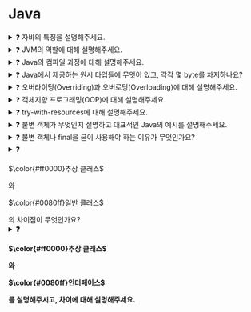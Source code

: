 # Java

<details>
<summary>❓ 자바의 특징을 설명해주세요.</summary>
<div markdown="1">

- Java는 객체지향 프로그래밍 언어입니다.
- 기본 자료형을 제외한 모든 요소들이 객체로 표현되고, 객체 지향 개념의 특징인 “캡슐화”, “상속”, “다형성”이 잘 적용된 언어입니다.

- 장점
  - JVM(자바 가상머신) 위에서 동작하기 때문에 OS에 독립적입니다.
  - Garbage Collector를 통한 자동적인 메모리 관리가 가능하다.
- 단점
  - JVM 위에서 동작하기 때문에 실행 속도가 상대적으로 느리다.
    - 다중 상속이나 타입에 엄격하며, 제약이 많다.

</div>
</details>

<details>
<summary>❓ JVM의 역할에 대해 설명해주세요.</summary>
<div markdown="1">

JVM은 스택 기반으로 동작하며, Java Byte Code를 OS에 맞게 해석 해주는 역할을 하고
가비지컬렉션을 통해 자동적인 메모리 관리를 해줍니다.

</div>
</details>

<details>
<summary>❓ Java의 컴파일 과정에 대해 설명해주세요.</summary>
<div markdown="1">

- 개발자가 java 파일을 생성한다.
- build를 한다.
- java compiler의 javac 명령어를 통해 바이트코드(.class)를 생성한다.
- Class Loader를 통해 JVM 메모리 내로 로드한다.
- 실행엔진을 통해 컴퓨터가 읽을 수 있는 기계어로 해석된다.
  (각 운영체제에 맞는 기계어)

</div>
</details>

<details>
<summary>❓ Java에서 제공하는 원시 타입들에 무엇이 있고, 각각 몇 byte를 차지하나요?</summary>
<div markdown="1">

- 정수형 byte(1), short(2), int(4), long(8) 
- 실수형 float(4), double(8)
- 문자형 char(2) 
- 논리형 boolean(1)이 있고, 해당 숫자만큼을 차지한다.

</div>
</details>

<details>
<summary>❓ 오버라이딩(Overriding)과 오버로딩(Overloading)에 대해 설명해주세요.</summary>
<div markdown="1">

<h4><p>$\colorbox{#ff0000}오버라이딩(Overriding)$</p></h4>
<h4><p>$\colorbox{#0080ff}오버로딩(Overloading)$</p></h4>


</div>
</details>

<details>
<summary>❓ 객체지향 프로그래밍(OOP)에 대해 설명해주세요.</summary>
<div markdown="1">

우리가 실생활에서 쓰는 모든 것을 객체라 하며,객체 지향 프로그래밍은 프로그램 구현에 필요한 객체를 파악하고 상태와 행위를 가진 객체를 만들고 각각의 객체들의 역할이 무엇인지를 정의하여 객체들 간의 상호작용을 통해 프로그램을 만드는 것을 말합니다.<br><br>
즉, 기능이 아닌 <b>객체가 중심</b>이며, <b>"누가 어떤 일을 할 것인가?"</b> 가 핵심

특징으로는 <b><span style="color: #0080ff">캡슐화, 상속, 다형성, 추상화</span></b> 등이 있고, 
모듈 재사용으로 확장 및 유지보수가 용이합니다.
</div>
</details>

<details>
<summary>❓ try-with-resources에 대해 설명해주세요.</summary>
<div markdown="1">

- try-with-resources는 try-catch-finally의 문제점을 보완하기 위해 나온 개념입니다.
- try( ... ) 안에 자원 객체를 전달하면, try블록이 끝나고 자동으로 자원 해제 해주는 기능을 말합니다.
- 따로 finally 구문이나 모든 catch 구문에 종료 처리를 하지 않아도 되는 장점이 있습니다.

</div>
</details>

<details>
  <summary>❓ 불변 객체가 무엇인지 설명하고 대표적인 Java의 예시를 설명해주세요.</summary>
  <div markdown="1">

  - 불변 객체는 객체 생성 이후 내부의 상태가 변하지 않는 객체를 말합니다.
  - Java에서는 필드가 원시 타입인 경우 `final` 키워드를 사용해 불변 객체를 만들 수 있고,
  - 참조 타입일 경우엔 추가적인 작업이 필요하다.

  <details>
    <summary>❓ 참조 타입일 경우 추가적인 작업은 어떤게 있는지 설명해주세요.</summary>

    - 참조 타입은 대표적으로 다음을 참조할 수 있다.
      - 1) 객체 : 객체를 사용하는 필드의 참조 변수도 불변 객체로 변경해야 한다.
      - 2) 배열 : 배열을 받아 copy해서 저장하고, getter를 clone으로 반환하도록 하면 된다.
        - 배열을 그대로 참조하거나, 반환할 경우 외부에서 내부 값을 변경할 수 있음.
        - 때문에 clone을 반환해 외부에서 값을 변경 못하게 한다.
      - 3) List 등 : 배열과 마찬가지로 생성시 새로운 list를 만들어 값을 복사하도록 한다.
        - 배열과 리스트는 내부를 복사하여 전달하는데, 이를 방어적 복사(defensive-copy)라고 한다.

  </details>
  </div>
</details>


<details>
<summary>❓ 불변 객체나 final을 굳이 사용해야 하는 이유가 무엇인가요?</summary>
<div markdown="1">

- Thread-Safe 하여 병렬 프로그래밍에 유용하며, 동기화를 고려하지 않아도 된다.
    - 공유 자원이 불변이기 때문에 항상 동일한 값을 반환하기 때문
- 실패 원자적인 메소드를 만들 수 있다.
    - 어떠한 예외가 발생되더라도 메소드 호출 전의 상태를 유지할 수 있어 예외 발생 전과
    똑같은 상태도 다음 로직 처리 가능
- 부수효과를 피해 오류를 최소화 할 수 있다.
    
    * 부수효과 : 변수의 값이 바뀌거나 객체의 필드 값을 설정하거나 예외나 오류가 발생하여 
    실행이 중단되는 현상
    
- 메소드 호출 시 파라미터 값이 변하지 않는다는 것을 보장할 수 있다.
- 가비지 컬렉션 성능을 높일 수 있다.
    - 가비지 컬렉터가 스캔하는 객체의 수가 줄기 때문에 (GC 수행 시 지연시간도 줄어든다)
</div>
</details>

<details>
<summary>❓ <p>$\color{#ff0000}추상 클래스$</p>와 <p>$\color{#0080ff}일반 클래스$</p>의 차이점이 무엇인가요?</summary>
<div markdown="1">

<b>객체화 가능 여부 <br>
<p>$\color{#ff0000}추상 클래스$</p> <p>$\color{#ff6666}불가$</p><br>
<p>$\color{#0080ff}일반 클래스$</p> <p>$\color{#66b2ff}가능$</p><br>


</div>
</details>

<details>
<summary>❓ <p>$\color{#ff0000}추상 클래스$</p>와 <p>$\color{#0080ff}인터페이스$</p>를 설명해주시고, 차이에 대해 설명해주세요.</summary>
<div markdown="1">

- <p>$\color{#ff0000}추상 클래스$</p>는 클래스 내 추상 메소드가 하나 이상 포함되거나 <p>$\color{#ff6666}abstract로$</p> 정의된 경우를 말하고,
- <p>$\color{#0080ff}인터페이스$</p>는 모든 메소드가 추상 메서드로만 이루어져 있는 것을 말한다.
- <p>$\color{#00CC66}공통점$</p>
    - new 연산자로 인스턴스 생성 불가능
    - 사용하기 위해서는 하위 클래스에서 확장/구현해야 한다.
- <p>$\color{#ffff00}차이점$</p>
    - <p>$\color{#0080ff}인터페이스$</p>는 그 인터페이스를 구현하는 모든 클래스에 대해 특정한 메소드가 반드시 존재하도록 강제함에 있고,
    - <p>$\color{#ff0000}추상 클래스$</p>는 상속받는 클래스들의 공통적인 로직을 추상화 시키고, 기능 확장을 위해 사용한다.
    - <p>$\color{#ff0000}추상 클래스$</p>는 <b>다중상속</b>이 <p>$\color{#ff6666}불가능$</p> 하지만, <p>$\color{#0080ff}인터페이스$</p>는 <b>다중상속</b>이 <p>$\color{#66b2ff}가능$</p>하다.
- 추상 클래스 : 클래스, 필드값 설정/메소드 내부 코딩 가능
- 인터페이스 : 클래스 X, 필드값 설정 불가(상수만 가능), 메소드 이름만 지정 가능
  
</div>
</details>